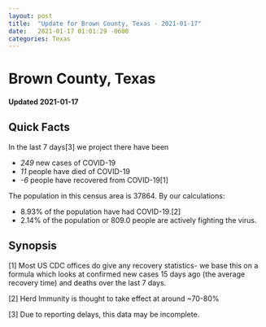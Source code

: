 ```yaml
---
layout: post
title:  "Update for Brown County, Texas - 2021-01-17"
date:   2021-01-17 01:01:29 -0600
categories: Texas
---
```


# Brown County, Texas
#### Updated 2021-01-17

## Quick Facts

In the last 7 days[3] we project there have been
- *249* new cases of COVID-19
- *11* people have died of COVID-19
- *-6* people have recovered from COVID-19[1]

The population in this census area is 37864. By our calculations:
- 8.93% of the population have had COVID-19.[2]
- 2.14% of the population or 809.0 people are actively fighting the virus.

## Synopsis




[1] Most US CDC offices do give any recovery statistics- we base this on a formula which looks at confirmed new cases
15 days ago (the average recovery time) and deaths over the last 7 days.

[2] Herd Immunity is thought to take effect at around ~70-80%

[3] Due to reporting delays, this data may be incomplete.
 
    